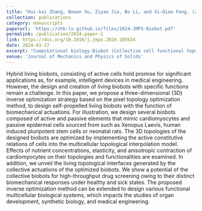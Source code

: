 ```yaml
---
title: "Hui-kai Zhang, Bowen Xu, Ziyao Jia, Bo Li, and Xi-Qiao Feng. (2024) Inverse design of three-dimensional multicellular biobots with target functions. Journal of the Mechanics and Physics of Solids 187:105634"
collection: publications
category: manuscripts
paperurl: 'https://zhk-lx.github.io/files/2024-JMPS-Biobot.pdf'
permalink: /publication/2024-paper-1
link: https://doi.org/10.1016/j.jmps.2024.105634
date: 2024-03-27
excerpt: "Computational biology-Biobot (Collective cell functional topology assembly:organoids)<br/><img src='/images/2024-JMPS-Biobot.png'>"
venue: 'Journal of Mechanics and Physics of Solids'
---
```


Hybrid living biobots, consisting of active cells hold promise for significant applications as, for example, intelligent devices in medical engineering. However, the design and creation of living biobots with specific functions remain a challenge. In this paper, we propose a three-dimensional (3D) inverse optimization strategy based on the pixel topology optimization method, to design self-propelled living biobots with the function of biomechanical actuations. For illustration, we design several biobots composed of active and passive elements that mimic cardiomyocytes and passive epidermal cells sourced from such as Xenopus Laevis, human induced pluripotent stem cells or neonatal rats. The 3D topologies of the designed biobots are optimized by implementing the active constitutive relations of cells into the multicellular topological interpolation model. Effects of nutrient concentrations, elasticity, and anisotropic contraction of cardiomyocytes on their topologies and functionalities are examined. In addition, we unveil the living topological interfaces generated by the collective actuations of the optimized biobots. We show a potential of the collective biobots for high-throughput drug screening owing to their distinct biomechanical responses under healthy and sick states. The proposed inverse optimization method can be extended to design various functional multicellular biological systems, which impacts the studies of organ development, synthetic biology, and medical engineering.
